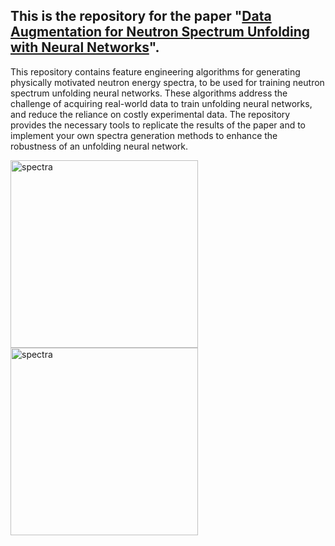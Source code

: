 ## This is the repository for the paper "[Data Augmentation for Neutron Spectrum Unfolding with Neural Networks](https://www.mdpi.com/2673-4362/4/1/6)". 

This repository contains feature engineering algorithms for generating physically motivated neutron energy spectra, to be used for training neutron spectrum unfolding neural networks. These algorithms address the challenge of acquiring real-world data to train unfolding neural networks, and reduce the reliance on costly experimental data. The repository provides the necessary tools to replicate the results of the paper and to implement your own spectra generation methods to enhance the robustness of an unfolding neural network.


<img width="300" alt="spectra" src="https://github.com/JamesMcGreivy/neutron-scintillator-simulation/blob/master/unfolding-neural-network/plots/AmBe241Response.png">


<img width="300" alt="spectra" src="https://github.com/JamesMcGreivy/neutron-scintillator-simulation/blob/master/unfolding-neural-network/plots/CF252Response.png">
